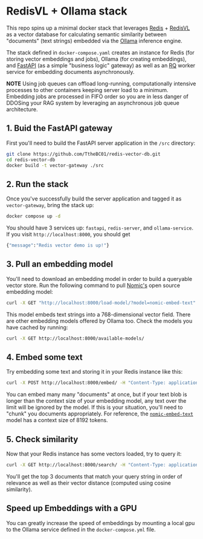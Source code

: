 # RedisVL + Ollama stack

This repo spins up a minimal docker stack that leverages [Redis](https://redis.io/) + [RedisVL](https://redis.io/docs/latest/integrate/redisvl/) as a vector database for calculating semantic similarity between "documents" (text strings) embedded via the [Ollama](https://ollama.com/) inference engine.

The stack defined in `docker-compose.yaml` creates an instance for Redis (for storing vector embeddings and jobs), Ollama (for creating embeddings), and [FastAPI](https://fastapi.tiangolo.com/) (as a simple "business logic" gateway) as well as an [RQ](https://python-rq.org/) worker service for embedding documents asynchronously. 

**NOTE** Using job queues can offload long-running, computationally intensive processes to other containers keeping server load to a minimum. Embedding jobs are processed in FIFO order so you are in less danger of DDOSing your RAG system by leveraging an asynchronous job queue architecture.

## 1. Buid the FastAPI gateway

First you'll need to build the FastAPI server application in the `/src` directory:

```sh
git clone https://github.com/TtheBC01/redis-vector-db.git
cd redis-vector-db
docker build -t vector-gateway ./src
```

## 2. Run the stack

Once you've successfully build the server application and tagged it as `vector-gateway`, bring the stack up:

```sh
docker compose up -d
```

You should have 3 services up: `fastapi`, `redis-server`, and `ollama-service`. If you visit `http://localhost:8000`, you should get 

```sh
{"message":"Redis vector demo is up!"}
```

## 3. Pull an embedding model 

You'll need to download an embedding model in order to build a queryable vector store. Run the following command to pull [Nomic's](https://www.nomic.ai/) open source embedding model:

```sh
curl -X GET "http://localhost:8000/load-model/?model=nomic-embed-text"
```

This model embeds text strings into a 768-dimensional vector field. There are other embedding models offered by Ollama too. Check the models you have cached by running:

```sh
curl -X GET http://localhost:8000/available-models/
```

## 4. Embed some text

Try embedding some text and storing it in your Redis instance like this:

```sh
curl -X POST http://localhost:8000/embed/ -H "Content-Type: application/json" -d '{"payload": ["Paris is the capital of France.", "The dog ran after the cat.", "Mark Twain was not his real name."]}'
```

You can embed many many "documents" at once, but if your text blob is longer than the context size of your embedding model, any text over the limit will be ignored by the model. If this is your situation, you'll need to "chunk" you documents appropriately. For reference, the [`nomic-embed-text`](https://ollama.com/library/nomic-embed-text) model has a context size of 8192 tokens. 

## 5. Check similarity

Now that your Redis instance has some vectors loaded, try to query it:

```sh
curl -X GET http://localhost:8000/search/ -H "Content-Type: application/json" -d '{"payload": "Where is Paris?"}'
```

You'll get the top 3 documents that match your query string in order of relevance as well as their vector distance (computed using cosine similarity).

## Speed up Embeddings with a GPU

You can greatly increase the speed of embeddings by mounting a local gpu to the Ollama service defined in the `docker-compose.yml` file. 
